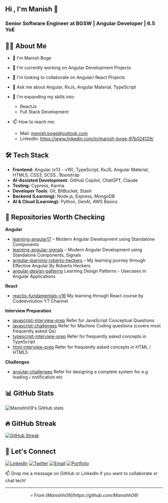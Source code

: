 ## Hi , I'm Manish 👋

 
### Senior Software Engineer at BGSW | Angular Developer | 6.5 YoE

## 👨‍💻 About Me
- 👋 I'm Manish Boge
- 🔭 I'm currently working on Angular Development Projects
- 👯 I'm looking to collaborate on Angular/ React Projects
- 💬 Ask me about Angular, RxJs, Angular Material, TypeScript
- 🧠 I'm expanding my skills into:

  - ReactJs
  - Full Stack Development 
- 📫 How to reach me:

   - Mail: manish.boge@outlook.com
   - LinkedIn: https://www.linkedin.com/in/manish-boge-97b024129/


## 🛠️ Tech Stack

- **Frontend:** Angular (v13 - v19), TypeScript, RxJS, Angular Material, HTML5, CSS3, SCSS , Bootstrap
- **AI-Assisted Development**: GitHub Copilot, ChatGPT, Claude
- **Testing:** Cypress, Karma
- **Developer Tools**: Git, BitBucket, Stash
- **Backend (Learning):** Node.js, Express, MongoDB
- **AI & Cloud (Learning):** Python, GenAI, AWS Basics

## 📘 Repositories Worth Checking

**Angular**
- [learning-angular17](https://github.com/Manishh09/learning-angular17) – Modern Angular Development using Standalone Components
- [learning-angular-signals](https://github.com/Manishh09/learning-angular-signals) – Modern Angular Development using Standalone Components, Signals
- [angular-learning-roberto-heckers](https://github.com/Manishh09/angular-nx-jest-cypress-guide) – My learning journey through Effective Angular By Roberto Heckers
- [angular-design-patterns](https://github.com/Manishh09/angular-design-patterns)  Learning Design Patterns - Usecases in Angular Applications

**React**
- [reactjs-fundamentals-v16](https://github.com/Manishh09/reactjs-fundamentals) My learning through React course by Codeevolution YT Channel

**Interview Preparation**
- [javascript-interview-prep](https://github.com/Manishh09/javascript-interview-prep) Refer for JavaScript Conceptual Questions
- [javascript-challenges](https://github.com/Manishh09/javascript-challenges) Refer for Machine Coding questions (covers most frequently asked Qs)
- [typescript-interview-prep](https://github.com/Manishh09/typescript-interview-prep) Refer for frequently asked concepts in TypeScript
- [html-interview-prep](https://github.com/Manishh09/html-interview-prep) Refer for frequently asked concepts in HTML / HTML5

**Challenges**
- [angular-challenges](https://github.com/Manishh09/angular-challenges) Refer for designing a complete system for e.g loading / notification etc

## 📊 GitHub Stats

![Manishh09's GitHub stats](https://github-readme-stats.vercel.app/api?username=Manishh09&show_icons=true&theme=radical)

## 🔥 GitHub Streak
[![GitHub Streak](https://github-readme-streak-stats.herokuapp.com/?user=Manishh09&theme=radical)](https://git.io/streak-stats)

## 🤝 Let's Connect

[![LinkedIn](https://img.shields.io/badge/LinkedIn-0077B5?style=for-the-badge&logo=linkedin&logoColor=white)](https://www.linkedin.com/in/manish-boge-97b024129/)
[![Twitter](https://img.shields.io/badge/Twitter-1DA1F2?style=for-the-badge&logo=twitter&logoColor=white)](https://twitter.com/manish_boge)
[![Email](https://img.shields.io/badge/Email-D14836?style=for-the-badge&logo=gmail&logoColor=white)](mailto:manishboge@gmail.com)
[![Portfolio](https://img.shields.io/badge/Portfolio-255E63?style=for-the-badge&logo=About.me&logoColor=white)](https://manishdev.vercel.app/)

📫 Drop me a message on GitHub or LinkedIn if you want to collaborate or chat tech!
 

---

<p align="center">
  <i>⭐️ From [Manishh09](https://github.com/Manishh09)</i>
</p>

